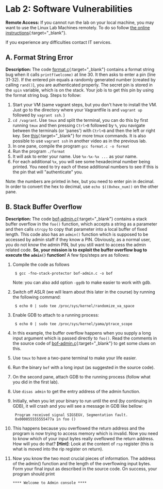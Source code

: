 # Lab 2: Software Vulnerabilities

**Remote Access:** If you cannot run the lab on your local machine, you may want to use the Linux
Lab Machines remotely. To do so follow [the online instructions](https://uob.sharepoint.com/sites/itservices/SitePages/fits-engineering-linux-x2go.aspx){:target="_blank"}.

If you experience any difficulties contact IT services.

## A. Format String Error

**Description:** The code [format.c](../code/format.c){:target="_blank"} contains a format string bug when it calls `printf(welcome)` at line 30. It then asks to enter a pin (line 31-32). If the entered pin equals a randomly generated number (created by calling `rand()`), you are authenticated properly. The secret pin is stored in the `spin` variable, which is on the stack. Your job is to get this pin by using the format string bug. Steps to follow:
1. Start your VM (same vagrant steps, but you don't have to install the VM. Just go to the directory where your Vagrantfile is and `vagrant up` followed by `vagrant ssh`. )
2. `cd /vagrant`. Use `tmux` and split the terminal, you can do this by first running `tmux` and then pressing `Ctrl+B` followed by `%`, you navigate between the terminals (or 'panes') with `Ctrl+B` and then the left or right key. See [this](https://tmuxcheatsheet.com/){:target="_blank"} for more tmux commands. It is also possible to use `vagrant ssh` in another video as in the previous lab.
3. In one pane, compile the program `gcc format.c -o format`
4. Run the program `./format`
5. It will ask to enter your name. Use `%x-%x-%x ...` as your name.
6. For each additional `%x`, you will see some hexadecimal number being printed. You need to try each of these additional numbers to see if this is the pin that will "authenticate" you. 

Note: the numbers are printed in hex, but you need to enter pin in decimal. In order to convert the hex to decimal, use `echo $((0xhex_num))` on the other pane.

## B. Stack Buffer Overflow

**Description:** The code [bof-admin.c](../code/bof-admin.c){:target="_blank"} contains a stack buffer overflow in the `foo()` function, which accepts a string as a parameter and then calls `strcpy` to copy that parameter into a local buffer of fixed length. This code also has an `admin()` function which is supposed to be accessed by admin staff if they know a PIN. Obviously, as a normal user, you do not know the admin PIN, but you still want to access the admin related code. **So, your mission is to exploit the buffer overflow bug to execute the `admin()` function!**
A few tips/steps are as follows:

1. Compile the code as follows

		$ gcc -fno-stack-protector bof-admin.c -o bof
	Note: you can also add option `-ggdb` to make easier to work with gdb.

2. Switch off ASLR (we will learn about this later in the course) by running the following command:

		$ echo 0 | sudo tee /proc/sys/kernel/randomize_va_space

3. Enable GDB to attach to a running process:

		$ echo 0 | sudo tee /proc/sys/kernel/yama/ptrace_scope


4. In this example, the buffer overflow happens when you supply a long input argument which is passed directly to `foo()`. Read the comments in the source code of [bof-admin.c](../code/bof-admin.c){:target="_blank"} to get some clues on this.
5. Use `tmux` to have a two-pane terminal to make your life easier.
6. Run the binary `bof` with a long input (as suggested in the source code).
7. On the second pane, attach GDB to the running process (follow what you did in the first lab).
8. Use `disas admin` to get the entry address of the admin function.
9. Initially, when you let your binary to run until the end (by continuing in GDB), it will crash and you will see a message in GDB like bellow:

		Program received signal SIGSEGV, Segmentation fault.
		0x000055555555477a in foo ()

10. This happens because you overflowed the return address and the program is now trying to access memory which is invalid. Now you need to know which of your input bytes really oveflowed the return address. How will you do that? **\[Hint\]**: Look at the content of `rsp` register (this is what is moved into the rip register on return).
11. Now you know the two most crucial pieces of information. The address of the admin() function and the length of the overflowing input bytes. Form your final input as described in the source code. On success, your program should print

		**** Welcome to Admin console ****
